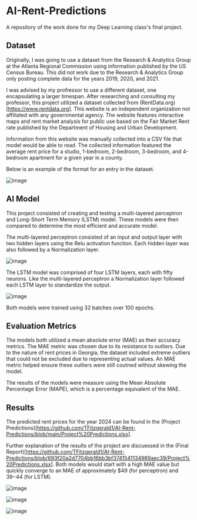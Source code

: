 # AI-Rent-Predictions
A repository of the work done for my Deep Learning class's final project.

## Dataset
Originally, I was going to use a dataset from the Research & Analytics Group at the Atlanta Regional Commission using information published by the US Census Bureau. This did not work due to the Research & Analytics Group only posting complete data for the years 2019, 2020, and 2021.

I was advised by my profressor to use a different dataset, one encapsulating a larger timespan. After researching and consulting my professor, this project utilized a dataset collected from (RentData.org)[https://www.rentdata.org]. This website is an independent organization not affiliated with any governmental agency. The website features interactive maps and rent market analysis for public use based on the Fair Market Rent rate published by the Department of Housing and Urban Development. 

Information from this website was manually collected into a CSV file that model would be able to read. The collected information featured the average rent price for a studio, 1-bedroom, 2-bedroom, 3-bedroom, and 4-bedroom apartment for a given year in a county.

Below is an example of the format for an entry in the dataset.

![image](https://github.com/user-attachments/assets/fb8218a8-2738-41ba-bc1c-a50a89c40233)

## AI Model
This project consisted of creating and testing a multi-layered perceptron and Long-Short Term Memory (LSTM) model. These models were then compared to determine the most efficient and accurate model. 

The multi-layered perceptron consisted of an input and output layer with two hidden layers using the Relu activation function. Each hidden layer was also followed by a Normalization layer. 

![image](https://github.com/user-attachments/assets/0356a7c9-a643-4064-afb5-bbffab7ff7a9)

The LSTM model was comprised of four LSTM layers, each with fifty neurons. Like the multi-layered perceptron a Normalization layer followed each LSTM layer to standardize the output. 

![image](https://github.com/user-attachments/assets/c7627fde-2dec-4ded-803a-db0521ff8bfb)

Both models were trained using 32 batches over 100 epochs.

## Evaluation Metrics
The models both utilized a mean absolute error (MAE) as their accuracy metrics. The MAE metric was chosen due to its resistance to outliers. Due to the nature of rent prices in Georgia, the dataset included extreme outliers that could not be excluded due to representing actual values. An MAE metric helped ensure these outliers were still coutned without skewing the model.

The results of the models were measure using the Mean Absolute Percentage Error (MAPE), which is a percentage equivalent of the MAE. 

## Results
The predicted rent prices for the year 2024 can be found in the (Project Predictions)[https://github.com/TFitzgerald1/AI-Rent-Predictions/blob/main/Project%20Predictions.xlsx].

Further explanation of the results of the project are discuessed in the (Final Report)[https://github.com/TFitzgerald1/AI-Rent-Predictions/blob/693f20a2d7704bb16bb3bf3741541134989aec39/Project%20Predictions.xlsx]. Both models would start with a high MAE value but quickly converge to an MAE of approximately $49 (for perceptron) and $39-$44 (for LSTM).

![image](https://github.com/user-attachments/assets/c6c838f8-58f5-43fc-9558-c9104daa6781)

![image](https://github.com/user-attachments/assets/3c92e5b0-796b-4224-95c7-182b1a4f263c)

![image](https://github.com/user-attachments/assets/1cf36bf5-3acf-4917-a54e-91ad6ef4f51b)
